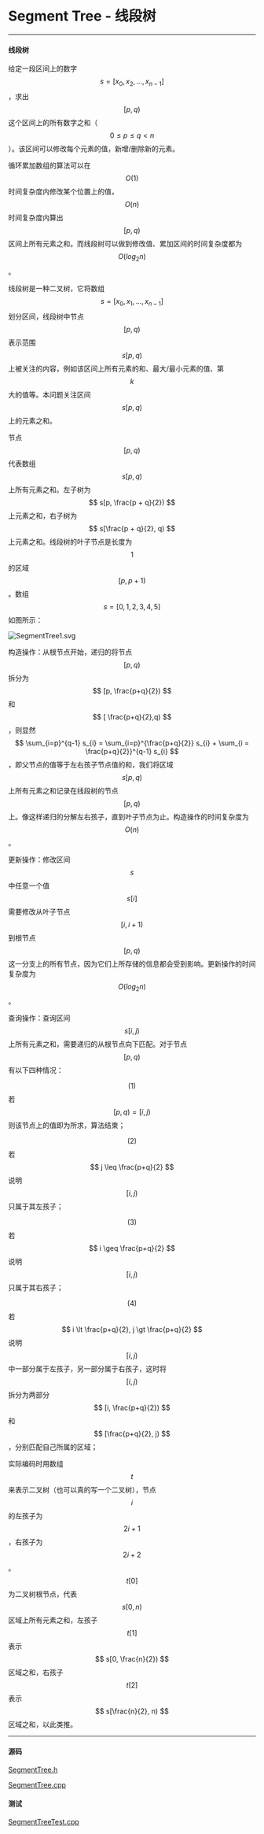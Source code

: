 <script type="text/javascript" src="https://cdnjs.cloudflare.com/ajax/libs/mathjax/2.7.1/MathJax.js?config=TeX-AMS-MML_HTMLorMML"></script>

# Segment Tree - 线段树

--------

#### 线段树

给定一段区间上的数字$$ s = [x_{0}, x_{2}, \dots, x_{n-1}] $$，求出$$ [p, q) $$这个区间上的所有数字之和（$$ 0 \leq p \leq q \lt n $$）。该区间可以修改每个元素的值，新增/删除新的元素。

循环累加数组的算法可以在$$ O(1) $$时间复杂度内修改某个位置上的值，$$ O(n) $$时间复杂度内算出$$ [p, q) $$区间上所有元素之和。而线段树可以做到修改值、累加区间的时间复杂度都为$$ O(log_{2} n) $$。

线段树是一种二叉树，它将数组$$ s = [x_{0}, x_{1}, \dots, x_{n-1}] $$划分区间，线段树中节点$$ [p,q) $$表示范围$$ s[p,q) $$上被关注的内容，例如该区间上所有元素的和、最大/最小元素的值、第$$ k $$大的值等。本问题关注区间$$ s[p,q) $$上的元素之和。

节点$$ [p,q) $$代表数组$$ s[p,q) $$上所有元素之和。左子树为$$ s[p, \frac{p + q}{2}) $$上元素之和，右子树为$$ s[\frac{p + q}{2}, q) $$上元素之和。线段树的叶子节点是长度为$$ 1 $$的区域$$ [p,p+1) $$。数组$$ s = [0, 1, 2, 3, 4, 5] $$如图所示：

![SegmentTree1.svg](../res/SegmentTree1.svg)

构造操作：从根节点开始，递归的将节点$$ [p,q) $$拆分为$$ [p, \frac{p+q}{2}) $$和$$ [ \frac{p+q}{2},q) $$，则显然$$ \sum_{i=p}^{q-1} s_{i} = \sum_{i=p}^{\frac{p+q}{2}} s_{i} + \sum_{i = \frac{p+q}{2}}^{q-1} s_{i} $$，即父节点的值等于左右孩子节点值的和，我们将区域$$ s[p,q) $$上所有元素之和记录在线段树的节点$$ [p,q) $$上。像这样递归的分解左右孩子，直到叶子节点为止。构造操作的时间复杂度为$$ O(n) $$。

更新操作：修改区间$$ s $$中任意一个值$$ s[i] $$需要修改从叶子节点$$ [i, i+1) $$到根节点$$ [p,q) $$这一分支上的所有节点，因为它们上所存储的信息都会受到影响。更新操作的时间复杂度为$$ O(log_2⁡n) $$。

查询操作：查询区间$$ s[i,j) $$上所有元素之和，需要递归的从根节点向下匹配。对于节点$$ [p, q) $$有以下四种情况：

$$ (1) $$ 若$$ [p,q) = [i,j) $$则该节点上的值即为所求，算法结束；

$$ (2) $$ 若$$ j \leq \frac{p+q}{2} $$说明$$ [i,j) $$只属于其左孩子；

$$ (3) $$ 若$$ i \geq \frac{p+q}{2} $$说明$$ [i,j) $$只属于其右孩子；

$$ (4) $$ 若$$ i \lt \frac{p+q}{2}, j \gt \frac{p+q}{2} $$说明$$ [i, j) $$中一部分属于左孩子，另一部分属于右孩子，这时将$$ [i,j) $$拆分为两部分$$ [i, \frac{p+q}{2}) $$和$$ [\frac{p+q}{2}, j) $$，分别匹配自己所属的区域；

实际编码时用数组$$ t $$来表示二叉树（也可以真的写一个二叉树），节点$$ i $$的左孩子为$$ 2i+1 $$，右孩子为$$ 2i+2 $$。$$ t[0] $$为二叉树根节点，代表$$ s[0,n) $$区域上所有元素之和，左孩子$$ t[1] $$表示$$ s[0, \frac{n}{2}) $$区域之和，右孩子$$ t[2] $$表示$$ s[\frac{n}{2}, n) $$区域之和，以此类推。

--------

#### 源码

[SegmentTree.h](https://github.com/linrongbin16/Way-to-Algorithm/blob/master/src/DataStructure/SegmentTree.h)

[SegmentTree.cpp](https://github.com/linrongbin16/Way-to-Algorithm/blob/master/src/DataStructure/SegmentTree.cpp)

#### 测试

[SegmentTreeTest.cpp](https://github.com/linrongbin16/Way-to-Algorithm/blob/master/src/DataStructure/SegmentTreeTest.cpp)
